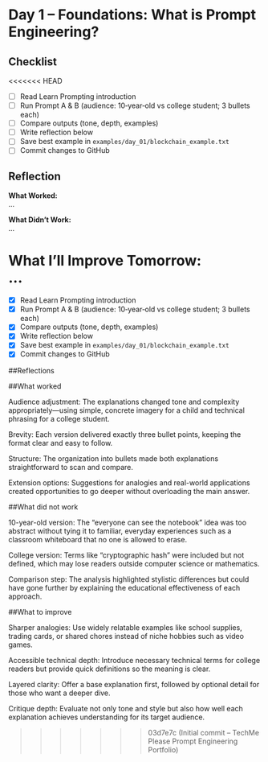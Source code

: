 # Day 1 – Foundations: What is Prompt Engineering?

## Checklist
<<<<<<< HEAD
- [ ] Read Learn Prompting introduction
- [ ] Run Prompt A & B (audience: 10‑year‑old vs college student; 3 bullets each)
- [ ] Compare outputs (tone, depth, examples)
- [ ] Write reflection below
- [ ] Save best example in `examples/day_01/blockchain_example.txt`
- [ ] Commit changes to GitHub

## Reflection
**What Worked:**  
...

**What Didn’t Work:**  
...

**What I’ll Improve Tomorrow:**  
...
=======
- [X] Read Learn Prompting introduction
- [X] Run Prompt A & B (audience: 10‑year‑old vs college student; 3 bullets each)
- [X] Compare outputs (tone, depth, examples)
- [X] Write reflection below
- [X] Save best example in `examples/day_01/blockchain_example.txt`
- [X] Commit changes to GitHub

##Reflections

##What worked

Audience adjustment: The explanations changed tone and complexity appropriately—using simple, concrete imagery for a child and technical phrasing for a college student.

Brevity: Each version delivered exactly three bullet points, keeping the format clear and easy to follow.

Structure: The organization into bullets made both explanations straightforward to scan and compare.

Extension options: Suggestions for analogies and real-world applications created opportunities to go deeper without overloading the main answer.

##What did not work

10-year-old version: The “everyone can see the notebook” idea was too abstract without tying it to familiar, everyday experiences such as a classroom whiteboard that no one is allowed to erase.

College version: Terms like “cryptographic hash” were included but not defined, which may lose readers outside computer science or mathematics.

Comparison step: The analysis highlighted stylistic differences but could have gone further by explaining the educational effectiveness of each approach.

##What to improve

Sharper analogies: Use widely relatable examples like school supplies, trading cards, or shared chores instead of niche hobbies such as video games.

Accessible technical depth: Introduce necessary technical terms for college readers but provide quick definitions so the meaning is clear.

Layered clarity: Offer a base explanation first, followed by optional detail for those who want a deeper dive.

Critique depth: Evaluate not only tone and style but also how well each explanation achieves understanding for its target audience.


>>>>>>> 03d7e7c (Initial commit – TechMe Please Prompt Engineering Portfolio)
